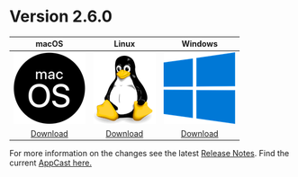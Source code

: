 # Version 2.6.0

| macOS | Linux | Windows |
| :---------: | :---------: | :---------: |
| [![](assets/macos.png)](downloads/2.6.0/metadata-2.6.0.zip) | [![](assets/linux.png)](downloads/2.6.0/metadata-2.6.0.zip) | [![](assets/windows.png)](downloads/2.6.0/metadata.zip) |
| [Download](downloads/2.6.0/metadata-2.6.0.zip) | [Download](downloads/2.6.0/metadata-2.6.0.zip) | [Download](downloads/2.6.0/metadata-2.6.0.zip)|

For more information on the changes see the latest [Release Notes](release-notes/2.6.0/release_notes.html).
Find the current [AppCast here.](appcast.xml)

